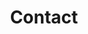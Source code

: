 ---
title: 'Contact'

type: contact

design:
  # Section spacing
  spacing: '5rem'

# Page sections
sections:
  - block: collection
    content:
      title: Contact
      text: 저에게 용건이 있으시면 아래로 연락주시면 감사드리겠습니다.
      filters:
        folders:
          - ''

    design:
      view: article-grid
      fill_image: false
      columns: 3
---
